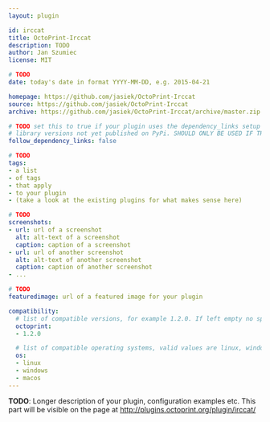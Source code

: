 ```yaml
---
layout: plugin

id: irccat
title: OctoPrint-Irccat
description: TODO
author: Jan Szumiec
license: MIT

# TODO
date: today's date in format YYYY-MM-DD, e.g. 2015-04-21

homepage: https://github.com/jasiek/OctoPrint-Irccat
source: https://github.com/jasiek/OctoPrint-Irccat
archive: https://github.com/jasiek/OctoPrint-Irccat/archive/master.zip

# TODO set this to true if your plugin uses the dependency_links setup parameter to include
# library versions not yet published on PyPi. SHOULD ONLY BE USED IF THERE IS NO OTHER OPTION!
follow_dependency_links: false

# TODO
tags:
- a list
- of tags
- that apply
- to your plugin
- (take a look at the existing plugins for what makes sense here)

# TODO
screenshots:
- url: url of a screenshot
  alt: alt-text of a screenshot
  caption: caption of a screenshot
- url: url of another screenshot
  alt: alt-text of another screenshot
  caption: caption of another screenshot
- ...

# TODO
featuredimage: url of a featured image for your plugin

compatibility:
  # list of compatible versions, for example 1.2.0. If left empty no specific version requirement will be assumed
  octoprint:
  - 1.2.0

  # list of compatible operating systems, valid values are linux, windows, macos, leaving empty defaults to all
  os:
  - linux
  - windows
  - macos
---
```


**TODO**: Longer description of your plugin, configuration examples etc. This part will be visible on the page at
http://plugins.octoprint.org/plugin/irccat/
